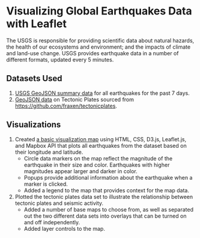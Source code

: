 # Visualizing Global Earthquakes Data with Leaflet

The USGS is responsible for providing scientific data about natural hazards, the health of our ecosystems and environment; and the impacts of climate and land-use change. USGS provides earthquake data in a number of different formats, updated every 5 minutes.

## Datasets Used
1. [USGS GeoJSON summary data](https://earthquake.usgs.gov/earthquakes/feed/v1.0/summary/all_week.geojson) for all earthquakes for the past 7 days.
2. [GeoJSON data](https://github.com/anulkar/leaflet-challenge/blob/master/static/data/PB2002_plates.json) on Tectonic Plates sourced from https://github.com/fraxen/tectonicplates.

## Visualizations
1. Created [a basic visualization map](https://github.com/anulkar/leaflet-challenge/blob/master/index.html) using HTML, CSS,    D3.js, Leaflet.js, and Mapbox API that plots all earthquakes from the dataset based on their longitude and latitude.
   * Circle data markers on the map reflect the magnitude of the earthquake in their size and color. Earthquakes with higher magnitudes appear larger and darker in color.
   * Popups provide additional information about the earthquake when a marker is clicked.
   * Added a legend to the map that provides context for the map data.
2. Plotted the tectonic plates data set to illustrate the relationship between tectonic plates and seismic activity.
   * Added a number of base maps to choose from, as well as separated out the two different data sets into overlays that can be turned on and off independently.
   * Added layer controls to the map.
